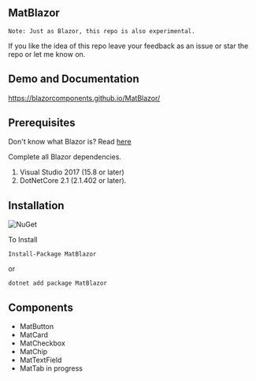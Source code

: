 ## MatBlazor

```
Note: Just as Blazor, this repo is also experimental.
```

If you like the idea of this repo leave your feedback as an issue or star the repo or let me know on.

## Demo and Documentation
https://blazorcomponents.github.io/MatBlazor/


## Prerequisites

Don't know what Blazor is? Read [here](https://github.com/aspnet/Blazor)

Complete all Blazor dependencies.

1. Visual Studio 2017 (15.8 or later)
2. DotNetCore 2.1 (2.1.402 or later).


## Installation 

![NuGet](https://img.shields.io/nuget/v/MatBlazor.svg)


To Install 

```
Install-Package MatBlazor
```
or 
```
dotnet add package MatBlazor
```

## Components

- MatButton
- MatCard
- MatCheckbox
- MatChip
- MatTextField
- MatTab in progress
